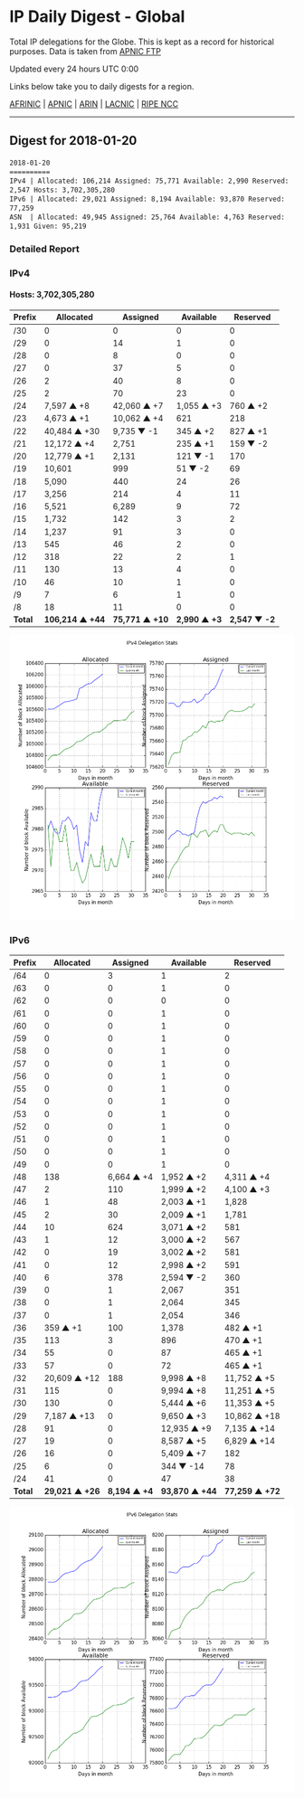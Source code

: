 # IP Daily Digest - Global

Total IP delegations for the Globe. This is kept as a record for historical purposes. Data is taken from [APNIC FTP](https://ftp.apnic.net/)

Updated every 24 hours UTC 0:00

Links below take you to daily digests for a region.

[AFRINIC](./archives/AFRINIC/) | [APNIC](./archives/APNIC/) | [ARIN](./archives/ARIN/) | [LACNIC](./archives/LACNIC/) | [RIPE NCC](./archives/RIPE_NCC/)

---

## Digest for 2018-01-20
```
2018-01-20
==========
IPv4 | Allocated: 106,214 Assigned: 75,771 Available: 2,990 Reserved: 2,547 Hosts: 3,702,305,280
IPv6 | Allocated: 29,021 Assigned: 8,194 Available: 93,870 Reserved: 77,259
ASN  | Allocated: 49,945 Assigned: 25,764 Available: 4,763 Reserved: 1,931 Given: 95,219
```

### Detailed Report

### IPv4

#### Hosts: **3,702,305,280**

| Prefix | Allocated | Assigned | Available | Reserved |
| ----- | ----- | ----- | ----- | ----- |
| /30 | 0 | 0 | 0 | 0 |
| /29 | 0 | 14 | 1 | 0 |
| /28 | 0 | 8 | 0 | 0 |
| /27 | 0 | 37 | 5 | 0 |
| /26 | 2 | 40 | 8 | 0 |
| /25 | 2 | 70 | 23 | 0 |
| /24 | 7,597 ▲ +8 | 42,060 ▲ +7 | 1,055 ▲ +3 | 760 ▲ +2 |
| /23 | 4,673 ▲ +1 | 10,062 ▲ +4 | 621 | 218 |
| /22 | 40,484 ▲ +30 | 9,735 ▼ -1 | 345 ▲ +2 | 827 ▲ +1 |
| /21 | 12,172 ▲ +4 | 2,751 | 235 ▲ +1 | 159 ▼ -2 |
| /20 | 12,779 ▲ +1 | 2,131 | 121 ▼ -1 | 170 |
| /19 | 10,601 | 999 | 51 ▼ -2 | 69 |
| /18 | 5,090 | 440 | 24 | 26 |
| /17 | 3,256 | 214 | 4 | 11 |
| /16 | 5,521 | 6,289 | 9 | 72 |
| /15 | 1,732 | 142 | 3 | 2 |
| /14 | 1,237 | 91 | 3 | 0 |
| /13 | 545 | 46 | 2 | 0 |
| /12 | 318 | 22 | 2 | 1 |
| /11 | 130 | 13 | 4 | 0 |
| /10 | 46 | 10 | 1 | 0 |
| /9 | 7 | 6 | 1 | 0 |
| /8 | 18 | 11 | 0 | 0 |
| **Total** | **106,214 ▲ +44** | **75,771 ▲ +10** | **2,990 ▲ +3** | **2,547 ▼ -2** |

![ipv4-stats](ipv4-figure.png)

### IPv6

| Prefix | Allocated | Assigned | Available | Reserved |
| ----- | ----- | ----- | ----- | ----- |
| /64 | 0 | 3 | 1 | 2 |
| /63 | 0 | 0 | 1 | 0 |
| /62 | 0 | 0 | 0 | 0 |
| /61 | 0 | 0 | 1 | 0 |
| /60 | 0 | 0 | 1 | 0 |
| /59 | 0 | 0 | 1 | 0 |
| /58 | 0 | 0 | 1 | 0 |
| /57 | 0 | 0 | 1 | 0 |
| /56 | 0 | 0 | 1 | 0 |
| /55 | 0 | 0 | 1 | 0 |
| /54 | 0 | 0 | 1 | 0 |
| /53 | 0 | 0 | 1 | 0 |
| /52 | 0 | 0 | 1 | 0 |
| /51 | 0 | 0 | 1 | 0 |
| /50 | 0 | 0 | 1 | 0 |
| /49 | 0 | 0 | 1 | 0 |
| /48 | 138 | 6,664 ▲ +4 | 1,952 ▲ +2 | 4,311 ▲ +4 |
| /47 | 2 | 110 | 1,999 ▲ +2 | 4,100 ▲ +3 |
| /46 | 1 | 48 | 2,003 ▲ +1 | 1,828 |
| /45 | 2 | 30 | 2,009 ▲ +1 | 1,781 |
| /44 | 10 | 624 | 3,071 ▲ +2 | 581 |
| /43 | 1 | 12 | 3,000 ▲ +2 | 567 |
| /42 | 0 | 19 | 3,002 ▲ +2 | 581 |
| /41 | 0 | 12 | 2,998 ▲ +2 | 591 |
| /40 | 6 | 378 | 2,594 ▼ -2 | 360 |
| /39 | 0 | 1 | 2,067 | 351 |
| /38 | 0 | 1 | 2,064 | 345 |
| /37 | 0 | 1 | 2,054 | 346 |
| /36 | 359 ▲ +1 | 100 | 1,378 | 482 ▲ +1 |
| /35 | 113 | 3 | 896 | 470 ▲ +1 |
| /34 | 55 | 0 | 87 | 465 ▲ +1 |
| /33 | 57 | 0 | 72 | 465 ▲ +1 |
| /32 | 20,609 ▲ +12 | 188 | 9,998 ▲ +8 | 11,752 ▲ +5 |
| /31 | 115 | 0 | 9,994 ▲ +8 | 11,251 ▲ +5 |
| /30 | 130 | 0 | 5,444 ▲ +6 | 11,353 ▲ +5 |
| /29 | 7,187 ▲ +13 | 0 | 9,650 ▲ +3 | 10,862 ▲ +18 |
| /28 | 91 | 0 | 12,935 ▲ +9 | 7,135 ▲ +14 |
| /27 | 19 | 0 | 8,587 ▲ +5 | 6,829 ▲ +14 |
| /26 | 16 | 0 | 5,409 ▲ +7 | 182 |
| /25 | 6 | 0 | 344 ▼ -14 | 78 |
| /24 | 41 | 0 | 47 | 38 |
| **Total** | **29,021 ▲ +26** | **8,194 ▲ +4** | **93,870 ▲ +44** | **77,259 ▲ +72** |

![ipv6-stats](ipv6-figure.png)